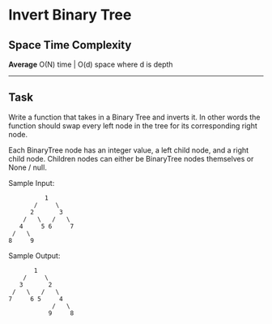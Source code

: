 # Invert Binary Tree

## Space Time Complexity

**Average** O(N) time | O(d) space where d is depth

---

## Task

Write a function that takes in a Binary Tree and inverts it. In other words the function should swap every left node in the tree for its corresponding right node.

Each BinaryTree node has an integer value, a left child node, and a right child node. Children nodes can either be BinaryTree nodes themselves or None / null.

Sample Input:

```
          1
       /     \
      2       3
    /   \   /   \
   4     5 6     7
 /   \
8     9
```

Sample Output:

```
       1
    /     \
   3       2
 /   \   /   \
7     6 5     4
            /   \
           9     8

```
